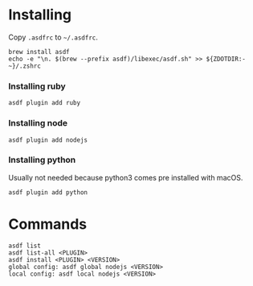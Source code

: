 # Installing

Copy `.asdfrc` to `~/.asdfrc`.

```
brew install asdf
echo -e "\n. $(brew --prefix asdf)/libexec/asdf.sh" >> ${ZDOTDIR:-~}/.zshrc
```

### Installing ruby

```
asdf plugin add ruby
```

### Installing node

```
asdf plugin add nodejs 
```

### Installing python

Usually not needed because python3 comes pre installed with macOS.

```
asdf plugin add python
```

# Commands

```
asdf list
asdf list-all <PLUGIN>
asdf install <PLUGIN> <VERSION> 
global config: asdf global nodejs <VERSION>
local config: asdf local nodejs <VERSION>
```
